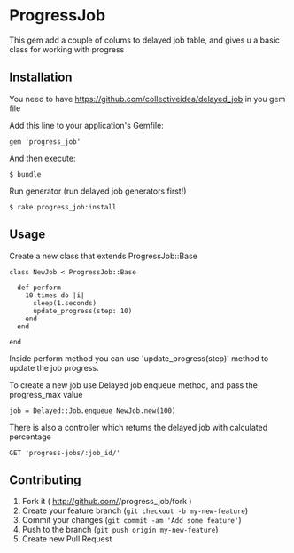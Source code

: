 # ProgressJob

This gem add a couple of colums to delayed job table, and gives u a basic class for working with progress

## Installation

You need to have https://github.com/collectiveidea/delayed_job in you gem file

Add this line to your application's Gemfile:

    gem 'progress_job'

And then execute:

    $ bundle

Run generator (run delayed job generators first!)

    $ rake progress_job:install

## Usage

Create a new class that extends ProgressJob::Base

    class NewJob < ProgressJob::Base

      def perform
        10.times do |i|
          sleep(1.seconds)
          update_progress(step: 10)
        end
      end

    end

Inside perform method you can use 'update_progress(step)' method to update the job progress.

To create a new job use Delayed job enqueue method, and pass the progress_max value

    job = Delayed::Job.enqueue NewJob.new(100)

There is also a controller which returns the delayed job with calculated percentage

    GET 'progress-jobs/:job_id/'

## Contributing

1. Fork it ( http://github.com/<my-github-username>/progress_job/fork )
2. Create your feature branch (`git checkout -b my-new-feature`)
3. Commit your changes (`git commit -am 'Add some feature'`)
4. Push to the branch (`git push origin my-new-feature`)
5. Create new Pull Request

